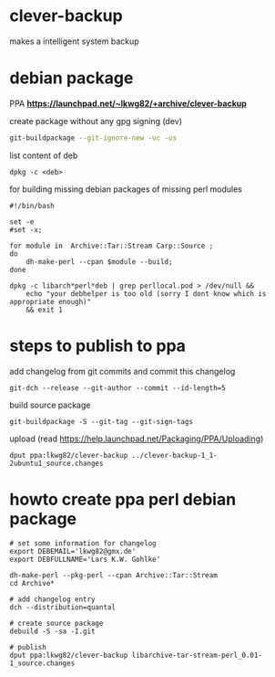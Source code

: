 clever-backup
=============

makes a intelligent system backup


# debian package

PPA **https://launchpad.net/~lkwg82/+archive/clever-backup**

create package without any gpg signing (dev)
```bash
git-buildpackage --git-ignore-new -uc -us
```

list content of deb
```
dpkg -c <deb>
```

for building missing debian packages of missing perl modules
```
#!/bin/bash

set -e
#set -x;

for module in  Archive::Tar::Stream Carp::Source ; 
do
	dh-make-perl --cpan $module --build;
done

dpkg -c libarch*perl*deb | grep perllocal.pod > /dev/null && 
	echo "your debhelper is too old (sorry I dont know which is appropriate enough)" 
	&& exit 1
```

# steps to publish to ppa

add changelog from git commits and commit this changelog 
```
git-dch --release --git-author --commit --id-length=5
```

build source package
```
git-buildpackage -S --git-tag --git-sign-tags
```

upload (read https://help.launchpad.net/Packaging/PPA/Uploading)
```
dput ppa:lkwg82/clever-backup ../clever-backup-1_1-2ubuntu1_source.changes
```

# howto create ppa perl debian package

```
# set some information for changelog
export DEBEMAIL='lkwg82@gmx.de'
export DEBFULLNAME='Lars K.W. Gohlke'

dh-make-perl --pkg-perl --cpan Archive::Tar::Stream
cd Archive*

# add changelog entry
dch --distribution=quantal

# create source package
debuild -S -sa -I.git

# publish
dput ppa:lkwg82/clever-backup libarchive-tar-stream-perl_0.01-1_source.changes
```
